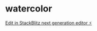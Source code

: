 # watercolor

[Edit in StackBlitz next generation editor ⚡️](https://stackblitz.com/~/github.com/Fabioloza/watercolor)